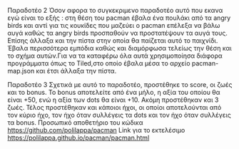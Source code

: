 Παραδοτέο 2
Όσον αφορα το συγκεκριμενο παραδοτέο αυτό που εκανα εγώ είναι το εξής : στη θέση του pacman έβαλα ένα πουλάκι από τα angry birds και αντί για τις κουκίδες που μαζεύει ο pacman επέλεξα να βάλω αυγά καθώς τα angry birds προσπαθούν να προστατέψουν τα αυγά τους. Επίσης άλλαξα και την πίστα στην οποία θα παίζεται αυτό το παιχνίδι. Έβαλα περισσότερα εμπόδια καθώς και διαμόρφωσα τελείως την θέση και το σχήμα αυτών.Για να τα καταφέρω όλα αυτά χρησιμοποίησα διάφορα προγράμματα όπως το Tiled,στο οποίο έβαλα μέσα τo αρχείο pacman-map.json και έτσι άλλαξα την πίστα.


Παραδοτέο 3
Σχετικά με αυτό το παραδοτέο, προστέθηκε το score, οι ζωές και το bonus. Το bonus αποτελείτε από ένα μήλο, η αξία του οποίου θα είναι +50, ενώ η αξία των dots θα είναι +10. Ακόμη προστέθηκαν και 3 ζωές. Τέλος προστέθηκαν και κάποιοι ήχοι, οι οποίοι αποτελούνται από τον κύριο ήχο, τον ήχο όταν συλλέγεις τα dots και τον ήχο όταν συλλέγεις τα bonus.
Προσωπικό αποθετήριο του κώδικα https://github.com/polilappa/pacman
Link για το εκτελέσιμο https://polilappa.github.io/pacman/pacman.html
